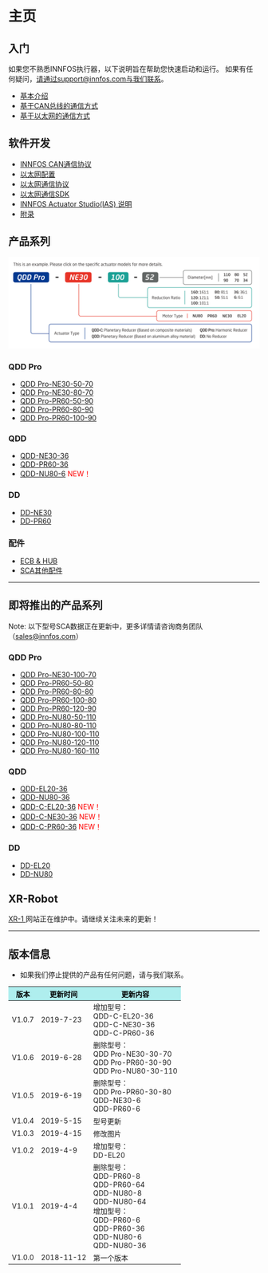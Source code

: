 主页
=====


入门
--------
如果您不熟悉INNFOS执行器，以下说明旨在帮助您快速启动和运行。
如果有任何疑问，请通过support@innfos.com与我们联系。

  * [基本介绍](pages/introduction.md)
  * [基于CAN总线的通信方式](pages/CAN_Based_Communication.md)
  * [基于以太网的通信方式](pages/ECB_Based_Communication.md)



软件开发
------------

  * [INNFOS CAN通信协议](pages/CAN_Communication_Protocol.md)
  * [以太网配置](pages/Ethernet_Configuration.md)
  * [以太网通信协议](pages/Ethernet_Communication_Protocol.md)
  * [以太网通信SDK](pages/Ethernet_Communication_SDK.md)
  * [INNFOS Actuator Studio(IAS) 说明](pages/INNFOS_Actuator_Studio_IAS_instruction.md)
  * [附录](pages/appendix.md)
  
 
  [ipChanged]: <https://github.com/innfos/ipChangeTool/blob/master/README.md>

产品系列
-----------------
![sca](../cn/img/sca-type_190722.png "sca")


### QDD Pro
  * [QDD Pro-NE30-50-70](pages/QDDPro-NE30-50_v2_2.md)
  * [QDD Pro-NE30-80-70](pages/QDDPro-NE30-80_v2_2.md)
  * [QDD Pro-PR60-50-90](pages/QDDPro-PR60-50-90_v2_2.md)
  * [QDD Pro-PR60-80-90](pages/QDDPro-PR60-80-90_v2_2.md)
  * [QDD Pro-PR60-100-90](pages/QDDPro-PR60-100-90_v2_2.md)




### QDD
  * [QDD-NE30-36](pages/QDD-NE30-36_v2_12.md)
  * [QDD-PR60-36](pages/QDD-PR60-36_v2_2.md)
  * [QDD-NU80-6](pages/QDD-NU80-6_v3_3.md)  <span style="color:red"> NEW！</span>
 
  

### DD
  * [DD-NE30](pages/DD-NE30_v2_2.md)
  * [DD-PR60](pages/DD-PR60_v2_2.md)
  
  
  
### 配件
  * [ECB & HUB](pages/ECB&HUB_v2_2.md)
  * [SCA其他配件](pages/SCA其他配件_v1_0.md) 
 
  
----


即将推出的产品系列
-----------------

Note: 以下型号SCA数据正在更新中，更多详情请咨询商务团队（sales@innfos.com）

### QDD Pro
  * [QDD Pro-NE30-100-70](pages/QDDPro-NE30-100_v2_2.md)
  * [QDD Pro-PR60-50-80](pages/QDDPro-PR60-50-80_v2_2.md)
  * [QDD Pro-PR60-80-80](pages/QDDPro-PR60-80-80_v2_2.md)
  * [QDD Pro-PR60-100-80](pages/QDDPro-PR60-100-80_v2_2.md)
  * [QDD Pro-PR60-120-90](pages/QDDPro-PR60-120-90_v2_2.md)
  * [QDD Pro-NU80-50-110](pages/QDDPro-NU80-50-110_v2_2.md)
  * [QDD Pro-NU80-80-110](pages/QDDPro-NU80-80-110_v2_2.md)
  * [QDD Pro-NU80-100-110](pages/QDDPro-NU80-100-110_v2_2.md)
  * [QDD Pro-NU80-120-110](pages/QDDPro-NU80-120-110_v2_2.md)
  * [QDD Pro-NU80-160-110](pages/QDDPro-NU80-160-110_v2_2.md)


### QDD
  * [QDD-EL20-36](pages/QDD-EL20-36_v2_3.md)
  * [QDD-NU80-36](pages/QDD-NU80-36_v2_2.md)
  * [QDD-C-EL20-36](pages/QDD-C-EL20-36_v1_8.md) <span style="color:red"> NEW！</span>
  * [QDD-C-NE30-36](pages/QDD-C-NE30-36_v1_8.md) <span style="color:red"> NEW！</span>
  * [QDD-C-PR60-36](pages/QDD-C-PR60-36_v1_8.md) <span style="color:red"> NEW！</span>

 

### DD
  * [DD-EL20](pages/DD-EL20_v2_3.md)
  * [DD-NU80](pages/DD-NU80_v2_2.md)

## XR-Robot
 [XR-1 ](https://www.mdeditor.com/)
网站正在维护中。请继续关注未来的更新！



- - - -

版本信息
----------------------

  * 如果我们停止提供的产品有任何问题，请与我们联系。

<table class="tableizer-table"><thead><tr class="tableizer-firstrow" style="background: PaleTurquoise; color: black;width:500px"><th>版本</th><th>更新时间</th><th>更新内容</th></tr></thead><tbody><tr><td>V1.0.7</td><td>2019-7-23</td><td>增加型号：<br>QDD-C-EL20-36<br>QDD-C-NE30-36<br>QDD-C-PR60-36</td></tr><tr><td>V1.0.6</td><td>2019-6-28</td><td>删除型号：<br>QDD Pro-NE30-30-70<br>QDD Pro-PR60-30-90<br>QDD Pro-NU80-30-110</td></tr><tr><td>V1.0.5</td><td>2019-6-19</td><td>删除型号：<br>QDD Pro-PR60-30-80<br>QDD-NE30-6<br>QDD-PR60-6</td></tr><tr><td>V1.0.4</td><td>2019-5-15</td><td>型号更新</td></tr><tr><td>V1.0.3</td><td>2019-4-15</td><td>修改图片</td></tr><tr><td>V1.0.2</td><td>2019-4-9</td><td>增加型号：<br>DD-EL20</td></tr><tr><td>V1.0.1</td><td>2019-4-4</td><td>删除型号：<br>QDD-PR60-8<br>QDD-PR60-64 <br>QDD-NU80-8 <br>QDD-NU80-64<br>增加型号：<br>QDD-PR60-6 <br>QDD-PR60-36 <br>QDD-NU80-6 <br>QDD-NU80-36</td></tr><tr><td>V1.0.0</td><td>2018-11-12</td><td>第一个版本</td></tr></tbody></table>

